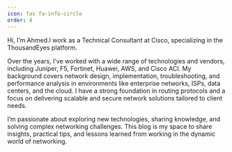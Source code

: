 ```yaml
---
icon: fas fa-info-circle
order: 4
---
```




Hi, I’m Ahmed.I work as a Technical Consultant at Cisco, specializing in the ThousandEyes platform.

Over the years, I’ve worked with a wide range of technologies and vendors, including Juniper, F5, Fortinet, Huawei, AWS, and Cisco ACI. My background covers network design, implementation, troubleshooting, and performance analysis in environments like enterprise networks, ISPs, data centers, and the cloud. I have a strong foundation in routing protocols and a focus on delivering scalable and secure network solutions tailored to client needs.

I’m passionate about exploring new technologies, sharing knowledge, and solving complex networking challenges. This blog is my space to share insights, practical tips, and lessons learned from working in the dynamic world of networking.

